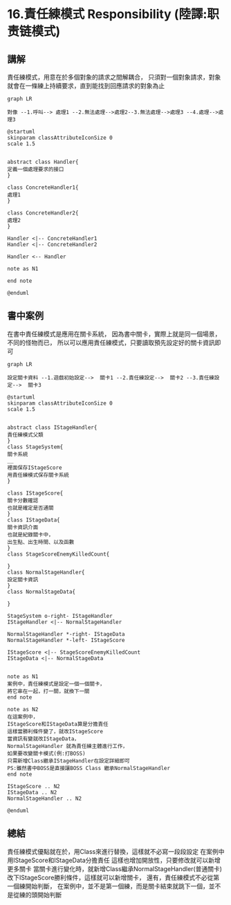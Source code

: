 # 16.責任練模式 Responsibility (陸譯:职责链模式)

## 講解
責任練模式，用意在於多個對象的請求之間解耦合，
只須對一個對象請求，對象就會在一條練上持續要求，直到能找到回應請求的對象為止

```mermaid
graph LR

對像 --1.呼叫--> 處理1 --2.無法處理-->處理2--3.無法處理-->處理3 --4.處理-->處理3

```

```puml
@startuml
skinparam classAttributeIconSize 0
scale 1.5


abstract class Handler{
定義一個處理要求的接口
}

class ConcreteHandler1{
處理1 
}

class ConcreteHandler2{
處理2
}

Handler <|-- ConcreteHandler1
Handler <|-- ConcreteHandler2

Handler <-- Handler

note as N1

end note

@enduml
```


## 書中案例

在書中責任練模式是應用在關卡系統，
因為書中關卡，實際上就是同一個場景，不同的怪物而已，
所以可以應用責任練模式，只要讀取預先設定好的關卡資訊即可

```mermaid
graph LR

設定關卡資料 --1.遊戲初始設定-->  關卡1 --2.責任練設定-->  關卡2 --3.責任練設定-->  關卡3

```
```puml
@startuml
skinparam classAttributeIconSize 0
scale 1.5


abstract class IStageHandler{
責任練模式父類
}
class StageSystem{
關卡系統
__
裡面保存IStageScore
用責任練模式保存關卡系統
}

class IStageScore{
關卡分數確認
也就是確定是否通關
}
class IStageData{
關卡資訊介面
也就是紀錄關卡中，
出生點、出生時間、以及函數
}
class StageScoreEnemyKilledCount{

}
class NormalStageHandler{
設定關卡資訊
}
class NormalStageData{

}

StageSystem o-right- IStageHandler
IStageHandler <|-- NormalStageHandler

NormalStageHandler *-right- IStageData
NormalStageHandler *-left- IStageScore

IStageScore <|-- StageScoreEnemyKilledCount
IStageData <|-- NormalStageData


note as N1
案例中，責任練模式是設定一個一個關卡，
將它串在一起，打一關，就換下一關
end note

note as N2
在這案例中，
IStageScore和IStageData算是分擔責任
這樣當勝利條件變了，就改IStageScore
當資訊有變就改IStageData，
NormalStageHandler 就為責任練主體進行工作，
如果要改變關卡模式(例:打BOSS)
只需新增Class繼承IStageHandler在設定詳細即可
PS:雖然書中BOSS是直接讓BOSS Class 繼承NormalStageHandler
end note

IStageScore .. N2
IStageData .. N2
NormalStageHandler .. N2

@enduml
```

## 總結

責任練模式優點就在於，用Class來進行替換，這樣就不必寫一段段設定
在案例中用IStageScore和IStageData分擔責任
這樣也增加開放性，只要修改就可以新增更多關卡
當關卡進行變化時，就新增Class繼承NormalStageHandler(普通關卡)
改下IStageScore勝利條件，這樣就可以新增關卡，
還有，責任練模式不必從第一個練開始判斷，
在案例中，並不是第一個練，而是關卡結束就跳下一個，並不是從練的頭開始判斷

